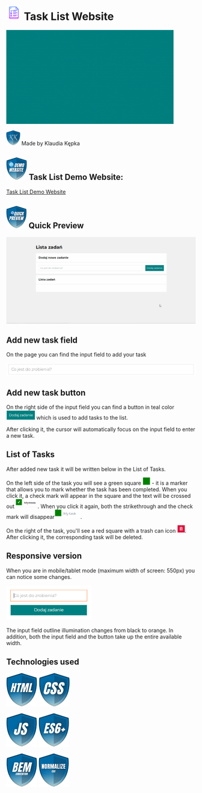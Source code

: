 # <img src="images/icon.png" height="40"/> Task List Website 
<img src="images/show.gif" height="250"/>

<img src="images/myIcons/kk.png" height="40"/> Made by Klaudia Kępka

## <img src="images/myIcons/demo.png" height="60"/> Task List Demo Website:
[Task List Demo Website](https://kepkaklaudia.github.io/taskList/)

## <img src="images/myIcons/quick.png" height="60"/> Quick Preview
![gifPreview](images/preview.gif)

## Add new task field
On the page you can find the input field to add your task

<img src="images/input.PNG"/>

## Add new task button
On the right side of the input field you can find a button in teal color <img src="images/button.PNG" height="25"/> which is used to add tasks to the list.

After clicking it, the cursor will automatically focus on the input field to enter a new task.

## List of Tasks
After added new task it will be written below in the List of Tasks.

On the left side of the task you will see a green square <img src="images/greenButton.PNG" height="20"/> - it is a marker that allows you to mark whether the task has been completed. When you click it, a check mark will appear in the square and the text will be crossed out <img src="images/myTaskDone.PNG" height="25"/>. When you click it again, both the strikethrough and the check mark will disappear<img src="images/myTask.PNG" height="25"/>.

On the right of the task, you'll see a red square with a trash can icon <img src="images/redButton.PNG" height="20"/>. After clicking it, the corresponding task will be deleted.

## Responsive version
When you are in mobile/tablet mode (maximum width of screen: 550px) you can notice some changes.

<img src="images/mobile.PNG"/>

The input field outline illumination changes from black to orange. In addition, both the input field and the button take up the entire available width.


## Technologies used
<img src="images/myIcons/html.png" height="90"/>

<img src="images/myIcons/css.png" height="90"/>

<img src="images/myIcons/js.png" height="90"/> <img src="images/myIcons/es6.png" height="90"/>

<img src="images/myIcons/bem.png" height="90"/>

<img src="images/myIcons/norm.png" height="90"/>